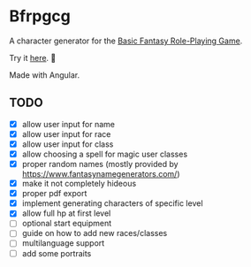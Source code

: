 # Bfrpgcg

A character generator for the [Basic Fantasy Role-Playing Game](https://basicfantasy.org).

Try it [here](https://md2501.github.io/bfrpgcg). 🐉

Made with Angular.

## TODO
- [x] allow user input for name  
- [x] allow user input for race  
- [x] allow user input for class  
- [x] allow choosing a spell for magic user classes
- [x] proper random names (mostly provided by https://www.fantasynamegenerators.com/)
- [x] make it not completely hideous  
- [x] proper pdf export  
- [x] implement generating characters of specific level
- [x] allow full hp at first level
- [ ] optional start equipment  
- [ ] guide on how to add new races/classes  
- [ ] multilanguage support  
- [ ] add some portraits